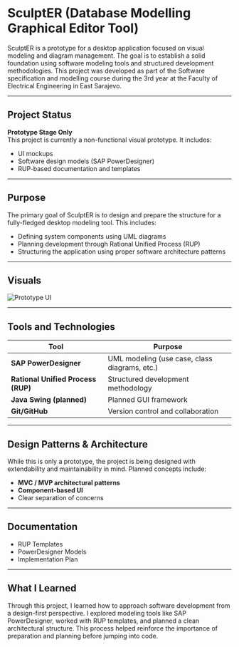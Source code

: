 # SculptER (Database Modelling Graphical Editor Tool)

SculptER is a prototype for a desktop application focused on visual modeling and diagram management. The goal is to establish a solid foundation using software modeling tools and structured development methodologies.
This project was developed as part of the Software specification and modelling course during the 3rd year at the Faculty of Electrical Engineering in East Sarajevo.

---

##  Project Status

 **Prototype Stage Only**  
This project is currently a non-functional visual prototype. It includes:
- UI mockups
- Software design models (SAP PowerDesigner)
- RUP-based documentation and templates

---

##  Purpose

The primary goal of SculptER is to design and prepare the structure for a fully-fledged desktop modeling tool. This includes:
- Defining system components using UML diagrams
- Planning development through Rational Unified Process (RUP)
- Structuring the application using proper software architecture patterns

---

##  Visuals

![Prototype UI](https://i.imgur.com/yourImage.gif) <!-- Replace with your image link -->

---

##  Tools and Technologies

| Tool | Purpose |
|------|---------|
| **SAP PowerDesigner** | UML modeling (use case, class diagrams, etc.) |
| **Rational Unified Process (RUP)** | Structured development methodology |
| **Java Swing (planned)** | Planned GUI framework |
| **Git/GitHub** | Version control and collaboration |

---

##  Design Patterns & Architecture

While this is only a prototype, the project is being designed with extendability and maintainability in mind. Planned concepts include:
- **MVC / MVP architectural patterns**
- **Component-based UI**
- Clear separation of concerns

---

##  Documentation

-  RUP Templates
-  PowerDesigner Models
-  Implementation Plan

---

##  What I Learned

Through this project, I learned how to approach software development from a design-first perspective. I explored modeling tools like SAP PowerDesigner, worked with RUP templates, and planned a clean architectural structure. 
This process helped reinforce the importance of preparation and planning before jumping into code.

